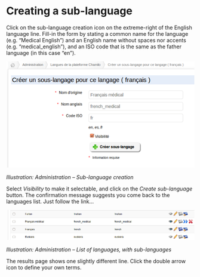 # Creating a sub-language

Click on the sub-language creation icon on the extreme-right of the English language line. Fill-in the form by stating a common name for the language \(e.g. “Medical English”\) and an English name without spaces nor accents \(e.g. “medical\_english”\), and an ISO code that is the same as the father language \(in this case “en”\).

![](../../../../.gitbook/assets/graficos38%20%284%29.png)

_Illustration: Administration – Sub-language creation_

Select _Visibility_ to make it selectable, and click on the _Create sub-language_ button. The confirmation message suggests you come back to the languages list. Just follow the link...

![](../../../../.gitbook/assets/graficos39%20%285%29.png)

_Illustration: Administration – List of languages, with sub-languages_

The results page shows one slightly different line. Click the double arrow icon to define your own terms.

